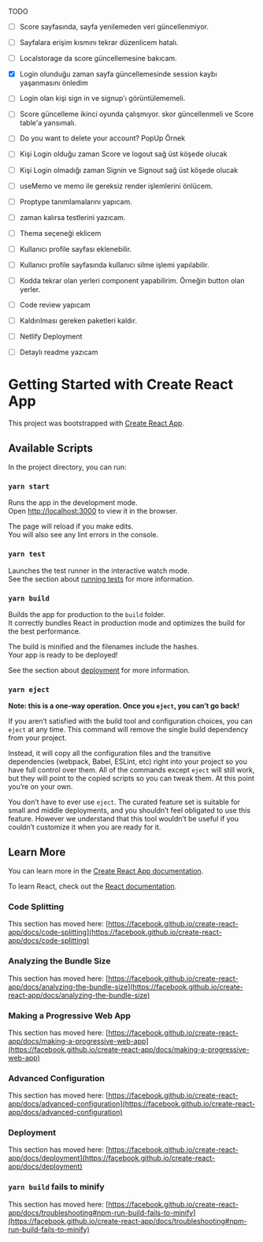 TODO
- [ ] Score sayfasında, sayfa yenilemeden veri güncellenmiyor.
- [ ] Sayfalara erişim kısmını tekrar düzenlicem hatalı.
- [ ] Localstorage da score güncellemesine bakıcam.
- [x] Login olunduğu zaman sayfa güncellemesinde session kaybı yaşanmasını önledim
- [ ] Login olan kişi sign in ve signup'ı görüntülememeli.
- [ ] Score güncelleme ikinci oyunda çalışmıyor. skor güncellenmeli ve Score table'a yansımalı.
- [ ] Do you want to delete your account? PopUp
Örnek 
- [ ] Kişi Login olduğu zaman Score ve logout sağ üst köşede olucak
- [ ] Kişi Login olmadığı zaman Signin ve Signout sağ üst köşede olucak


- [ ] useMemo ve memo ile gereksiz render işlemlerini önlücem.
- [ ] Proptype tanımlamalarını yapıcam.
- [ ] zaman kalırsa testlerini yazıcam.
- [ ] Thema seçeneği eklicem 
- [ ] Kullanıcı profile sayfası eklenebilir.
- [ ] Kullanıcı profile sayfasında kullanıcı silme işlemi yapılabilir.
- [ ] Kodda tekrar olan yerleri component yapabilirim. Örneğin button olan yerler.
- [ ] Code review yapıcam
- [ ] Kaldırılması gereken paketleri kaldır.
- [ ] Netlify Deployment
- [ ] Detaylı readme yazıcam



# Getting Started with Create React App

This project was bootstrapped with [Create React App](https://github.com/facebook/create-react-app).

## Available Scripts

In the project directory, you can run:

### `yarn start`

Runs the app in the development mode.\
Open [http://localhost:3000](http://localhost:3000) to view it in the browser.

The page will reload if you make edits.\
You will also see any lint errors in the console.

### `yarn test`

Launches the test runner in the interactive watch mode.\
See the section about [running tests](https://facebook.github.io/create-react-app/docs/running-tests) for more information.

### `yarn build`

Builds the app for production to the `build` folder.\
It correctly bundles React in production mode and optimizes the build for the best performance.

The build is minified and the filenames include the hashes.\
Your app is ready to be deployed!

See the section about [deployment](https://facebook.github.io/create-react-app/docs/deployment) for more information.

### `yarn eject`

**Note: this is a one-way operation. Once you `eject`, you can’t go back!**

If you aren’t satisfied with the build tool and configuration choices, you can `eject` at any time. This command will remove the single build dependency from your project.

Instead, it will copy all the configuration files and the transitive dependencies (webpack, Babel, ESLint, etc) right into your project so you have full control over them. All of the commands except `eject` will still work, but they will point to the copied scripts so you can tweak them. At this point you’re on your own.

You don’t have to ever use `eject`. The curated feature set is suitable for small and middle deployments, and you shouldn’t feel obligated to use this feature. However we understand that this tool wouldn’t be useful if you couldn’t customize it when you are ready for it.

## Learn More

You can learn more in the [Create React App documentation](https://facebook.github.io/create-react-app/docs/getting-started).

To learn React, check out the [React documentation](https://reactjs.org/).

### Code Splitting

This section has moved here: [https://facebook.github.io/create-react-app/docs/code-splitting](https://facebook.github.io/create-react-app/docs/code-splitting)

### Analyzing the Bundle Size

This section has moved here: [https://facebook.github.io/create-react-app/docs/analyzing-the-bundle-size](https://facebook.github.io/create-react-app/docs/analyzing-the-bundle-size)

### Making a Progressive Web App

This section has moved here: [https://facebook.github.io/create-react-app/docs/making-a-progressive-web-app](https://facebook.github.io/create-react-app/docs/making-a-progressive-web-app)

### Advanced Configuration

This section has moved here: [https://facebook.github.io/create-react-app/docs/advanced-configuration](https://facebook.github.io/create-react-app/docs/advanced-configuration)

### Deployment

This section has moved here: [https://facebook.github.io/create-react-app/docs/deployment](https://facebook.github.io/create-react-app/docs/deployment)

### `yarn build` fails to minify

This section has moved here: [https://facebook.github.io/create-react-app/docs/troubleshooting#npm-run-build-fails-to-minify](https://facebook.github.io/create-react-app/docs/troubleshooting#npm-run-build-fails-to-minify)
